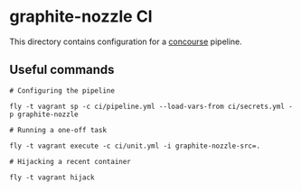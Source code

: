# graphite-nozzle CI

This directory contains configuration for a [concourse](http://concourse.ci) pipeline.

## Useful commands

```
# Configuring the pipeline

fly -t vagrant sp -c ci/pipeline.yml --load-vars-from ci/secrets.yml -p graphite-nozzle

# Running a one-off task

fly -t vagrant execute -c ci/unit.yml -i graphite-nozzle-src=.

# Hijacking a recent container

fly -t vagrant hijack
```
